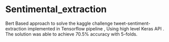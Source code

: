 # Sentimental_extraction
Bert Based approach to solve the kaggle challenge tweet-sentiment-extraction implemented in Tensorflow pipeline , Using high level Keras API . The solution was able to achieve 70.5% accuracy with 5-folds.


